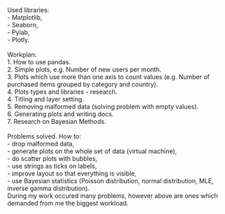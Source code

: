<br />
Used libraries:<br />
- Matplotlib,<br />
- Seaborn,<br />
- Pylab,<br />
- Plotly.<br />
<br />
Workplan:<br />
1. How to use pandas.<br />
2. Simple plots, e.g. Number of new users per month.<br />
3. Plots which use more than one axis to count values (e.g. Number of purchased items grouped by category and country).<br />
4. Plots types and libraries - research.<br />
4. Titling and layer setting.<br />
5. Removing malformed data (solving problem with empty values).<br />
6. Generating plots and writing docs.<br />
7. Research on Bayesian Methods.<br /> 
<br />
Problems solved. How to:<br />
- drop malformed data,<br />
- generate plots on the whole set of data (virtual machine),<br />
- do scatter plots with bubbles,<br />
- use strings as ticks on labels,<br />
- improve layout so that everything is visible,<br />
- use Bayesian statistics (Poisson distribution, normal distribution, MLE, inverse gamma distribution).<br />
During my work occured many problems, however above are ones which demanded from me the biggest workload.<br />
